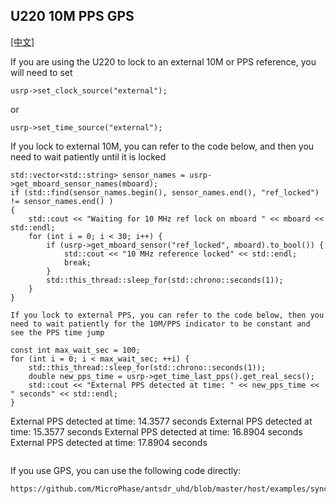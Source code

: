 ## U220 10M PPS GPS
[[中文]](../../../cn/device_and_usage_manual/ANTSDR_U_Series_Module/ANTSDR_U220_Reference_Manual/AntsdrU220_10M_PPS_GPSDO_cn.html)

If you are using the U220 to lock to an external 10M or PPS reference, you will need to set
```
usrp->set_clock_source("external");
```
or
```
usrp->set_time_source("external");
```
If you lock to external 10M, you can refer to the code below, and then you need to wait patiently until it is locked

```
std::vector<std::string> sensor_names = usrp->get_mboard_sensor_names(mboard);
if (std::find(sensor_names.begin(), sensor_names.end(), "ref_locked") != sensor_names.end() )
{
    std::cout << "Waiting for 10 MHz ref lock on mboard " << mboard << std::endl;
    for (int i = 0; i < 30; i++) {
        if (usrp->get_mboard_sensor("ref_locked", mboard).to_bool()) {
            std::cout << "10 MHz reference locked" << std::endl;
            break;
        }
        std::this_thread::sleep_for(std::chrono::seconds(1));
    }
}

If you lock to external PPS, you can refer to the code below, then you need to wait patiently for the 10M/PPS indicator to be constant and see the PPS time jump

```
    const int max_wait_sec = 100;
    for (int i = 0; i < max_wait_sec; ++i) {
        std::this_thread::sleep_for(std::chrono::seconds(1));
        double new_pps_time = usrp->get_time_last_pps().get_real_secs();
        std::cout << "External PPS detected at time: " << new_pps_time << " seconds" << std::endl;
    }
External PPS detected at time: 14.3577 seconds
External PPS detected at time: 15.3577 seconds
External PPS detected at time: 16.8904 seconds
External PPS detected at time: 17.8904 seconds
```
```

If you use GPS, you can use the following code directly:

```
https://github.com/MicroPhase/antsdr_uhd/blob/master/host/examples/sync_to_gps.cpp
```
